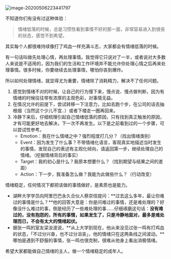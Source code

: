 ![image-20200506223441797](https://tva1.sinaimg.cn/large/007S8ZIlly1gej3t2l0lbj30u00mhqts.jpg)

不知道你们有没有过这种体验：

> 情绪低落的时候，总是习惯性看到事情不好的那一面，非常容易进入到很丧的状态，感觉不到希望。

其实每个人都很难持续像打了鸡血一样充满斗志，大家都会有情绪低落的时候。

有一句话叫做先处理心情，再处理事情。我觉得它只说对了一半，或者说对大多数人来说是不适用的，因为我们的生活和工作环境并不能允许你处理心情之后再来处理事情。很多时候，你要继续去处理事情，哪怕你丧到爆炸。

所以如何处理情绪，就显得尤为重要，情绪除了消耗精力，解决不了任何问题。

1. 感觉到情绪不对的时候，让自己的行为慢下来，慢点说、慢点做判断，因为有情绪的时候往往带有浓厚的主观色彩，对事情无益。
2. 在情况允许的前提下，尝试转移一下注意力，比如去跑个步，在公司的话去抽根烟（当然这个少儿不宜..）或者下楼走一圈再回来。
3. 冷静下来后，仔细梳理引起自己情绪低落的原因，只有找到真正触发的原因，才有可能更好地去解决，下一次不再发生。以下是之前看到过的一个步骤，可以尝试性参考。
   - Emotion：我在什么情绪之中？强烈程度打几分？（找出情绪类别）
   - Event：因为发生了什么事？不带情绪化语言，客观真实地描述当时发生的事情，发现自己的表述有主观化倾向，请返回第一步，继续处理自己的情绪。（挖掘情绪背后的事实）
   - Target：我的初心是什么？我原本想要什么？（找到期望与结果之间的差距）
   - Action：下一步，我准备怎么做？我能为此做些什么？（行动改变）

情绪稳定，任何情况下都把该做的事情做好，是素质也是能力。

- 湖畔大学学员向阿里巴巴永久合伙人蔡崇信提问：**过去这么多年，最让你难过的事情是什么？**他的回答大意是：你是问难过的事情，还是难处理的？好像没什么难过的事，倒是经历了一些难处理的事……仔细琢磨这句话：**没有难过的，没有抱怨的，所有的事情，如果发生了，只是冷静地面对，最多是难处理而已，不会有太大的情绪起伏。**
- 据张一鸣的室友梁汝波说，**从上大学到现在，他从来没见过张一鸣有打鸡血的状态，「不过分兴奋，也不过分沮丧」，他的情绪只在这两条线之间波动。**哪怕是遇到不舒服的事情，张一鸣也很克制，很难从他身上看出消极情绪。

希望大家都能做自己情绪的主人，做一个情绪稳定的成年人。

